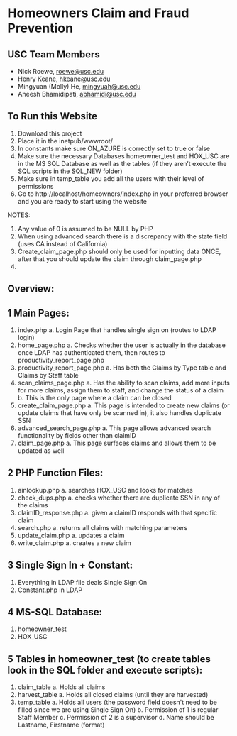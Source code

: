 # Homeowners Claim and Fraud Prevention 
## USC Team Members
  * Nick Roewe, roewe@usc.edu
  * Henry Keane, hkeane@usc.edu
  * Mingyuan (Molly) He, mingyuah@usc.edu
  * Aneesh Bhamidipati, abhamidi@usc.edu
  
## To Run this Website
1.	Download this project
2.	Place it in the inetpub/wwwroot/
3.	In constants make sure ON_AZURE is correctly set to true or false
4.	Make sure the necessary Databases homeowner_test and HOX_USC are in the MS SQL Database as well as the tables (if they aren’t execute the SQL scripts in the SQL_NEW folder)
5.	Make sure in temp_table you add all the users with their level of permissions
6.	Go to http://localhost/homeowners/index.php in your preferred browser and you are ready to start using the website

NOTES:
1.	Any value of 0 is assumed to be NULL by PHP
2.	When using advanced search there is a discrepancy with the state field (uses CA instead of California)
3.	Create_claim_page.php should only be used for inputting data ONCE, after that you should update the claim through claim_page.php
4.	
## Overview:

## 1 Main Pages:
1.	index.php
a.	Login Page that handles single sign on (routes to LDAP login)  
2.	home_page.php
a.	Checks whether the user is actually in the database once LDAP has authenticated them, then routes to productivity_report_page.php
3.	productivity_report_page.php
a.	Has both the Claims by Type table and Claims by Staff table
4.	scan_claims_page.php
a.	Has the ability to scan claims, add more inputs for more claims, assign them to staff, and change the status of a claim  
b.	This is the only page where a claim can be closed  
5.	create_claim_page.php
a.	This page is intended to create new claims (or update claims that have only be scanned in), it also handles duplicate SSN 
6.	advanced_search_page.php
a.	This page allows advanced search functionality by fields other than claimID 
7.	claim_page.php
a.	This page surfaces claims and allows them to be updated as well  

## 2 PHP Function Files:
1.	ainlookup.php
a.	searches HOX_USC and looks for matches
2.	check_dups.php
a.	checks whether there are duplicate SSN in any of the claims
3.	claimID_response.php
a.	given a claimID responds with that specific claim
4.	search.php
a.	returns all claims with matching parameters
5.	update_claim.php
a.	updates a claim
6.	write_claim.php
a.	creates a new claim


## 3 Single Sign In + Constant:
1.  Everything in LDAP file deals Single Sign On
2. Constant.php in LDAP


## 4 MS-SQL Database:
1. homeowner_test
2. HOX_USC

## 5 Tables in homeowner_test (to create tables look in the SQL folder and execute scripts):
1.	claim_table
a.	 Holds all claims
2.	harvest_table
a.	Holds all closed claims (until they are harvested)
3.	temp_table
a.	Holds all users (the password field doesn't need to be filled since we are using Single Sign On)
b.	Permission of 1 is regular Staff Member
c.	Permission of 2 is a supervisor 
d.	Name should be Lastname, Firstname (format)

